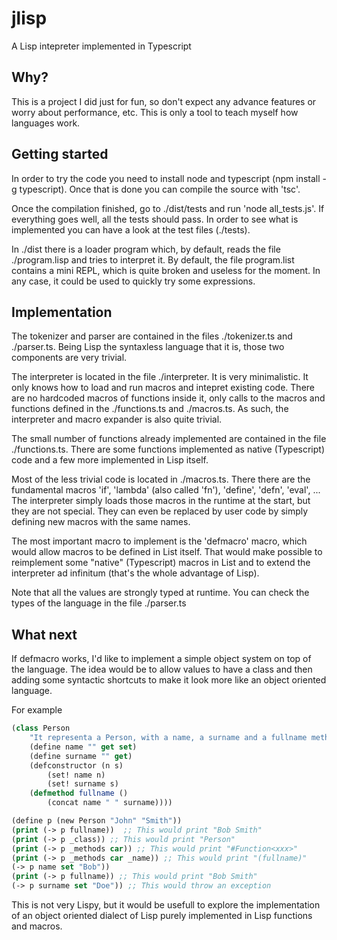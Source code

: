 # jlisp
A Lisp intepreter implemented in Typescript

## Why?
This is a project I did just for fun, so don't expect any advance features or worry about performance, etc. This is only a
tool to teach myself how languages work. 

## Getting started
In order to try the code you need to install node and typescript (npm install -g typescript). Once that is done you can compile
the source with 'tsc'. 

Once the compilation finished, go to ./dist/tests and run 'node all_tests.js'. If everything goes well, all the tests should
pass. In order to see what is implemented you can have a look at the test files (./tests).

In ./dist there is a loader program which, by default, reads the file ./program.lisp and tries to interpret it. By default,
the file program.list contains a mini REPL, which is quite broken and useless for the moment. In any case, it could be
used to quickly try some expressions.

## Implementation
The tokenizer and parser are contained in the files ./tokenizer.ts and ./parser.ts. Being Lisp the syntaxless language
that it is, those two components are very trivial.

The interpreter is located in the file ./interpreter. It is very minimalistic. 
It only knows how to load and run macros and intepret existing code. There are no
hardcoded macros of functions inside it, only calls to the macros and functions defined in the ./functions.ts
and ./macros.ts. As such, the interpreter and macro expander is also quite trivial.

The small number of functions already implemented are contained in the file ./functions.ts. There are some
functions implemented as native (Typescript) code and a few more implemented in Lisp itself.

Most of the less trivial code is located in ./macros.ts. There there are the fundamental macros 
'if', 'lambda' (also called 'fn'), 'define', 'defn', 'eval', ... The interpreter simply loads those macros in the
runtime at the start, but they are not special. They can even be replaced by user code by simply defining new
macros with the same names.

The most important macro to implement is the 'defmacro' macro, which would allow macros to be defined in List itself.
That would make possible to reimplement some "native" (Typescript) macros in List and to extend the interpreter
ad infinitum (that's the whole advantage of Lisp).

Note that all the values are strongly typed at runtime. You can check the types of the language in the file ./parser.ts

## What next
If defmacro works, I'd like to implement a simple object system on top of the language. The idea would be to allow
values to have a class and then adding some syntactic shortcuts to make it look more like an object oriented language.

For example

```lisp
(class Person
    "It representa a Person, with a name, a surname and a fullname method"
    (define name "" get set)
    (define surname "" get)
    (defconstructor (n s)
        (set! name n)
        (set! surname s)
    (defmethod fullname () 
        (concat name " " surname))))

(define p (new Person "John" "Smith"))
(print (-> p fullname))  ;; This would print "Bob Smith"
(print (-> p _class)) ;; This would print "Person"
(print (-> p _methods car)) ;; This would print "#Function<xxx>"
(print (-> p _methods car _name)) ;; This would print "(fullname)"
(-> p name set "Bob"))
(print (-> p fullname)) ;; This would print "Bob Smith"
(-> p surname set "Doe")) ;; This would throw an exception
```

This is not very Lispy, but it would be usefull to explore the implementation of an object oriented dialect of Lisp
purely implemented in Lisp functions and macros.

